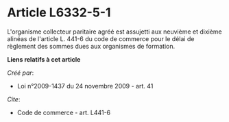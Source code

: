 # Article L6332-5-1

L'organisme collecteur paritaire agréé est assujetti aux neuvième et dixième alinéas de l'article L. 441-6 du code de
commerce pour le délai de règlement des sommes dues aux organismes de formation.

**Liens relatifs à cet article**

_Créé par_:

  - Loi n°2009-1437 du 24 novembre 2009 - art. 41

_Cite_:

  - Code de commerce - art. L441-6
